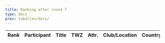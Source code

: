 ```yaml
---
title: Ranking after round 7
type: docs
prev: tabellen/docs/
---
```


| Rank | Participant          | Title | TWZ  | Attr. | Club/Location                  | Country | W | D | L | Points | Buchholz | SoBerg |
|------|----------------------|-------|------|-------|--------------------------------|---------|---|---|---|--------|----------|--------|

